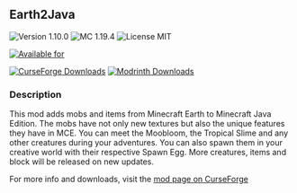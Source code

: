 ## Earth2Java

![Version 1.10.0](https://img.shields.io/badge/Version-1.10.0-brightgreen)
![MC 1.19.4](https://img.shields.io/badge/MC-1.19.4-blue)
![License MIT](https://img.shields.io/badge/License-MIT-blue)

[![Available for](https://cf.way2muchnoise.eu/versions/earth2java.svg)](https://www.curseforge.com/minecraft/mc-mods/earth2java-fabric)

[![CurseForge Downloads](https://cf.way2muchnoise.eu/short_earth2java_Downloads.svg)](https://www.curseforge.com/minecraft/mc-mods/earth2java-fabric)
[![Modrinth Downloads](https://img.shields.io/badge/dynamic/json?color=1bd96a&label=Modrinth&query=downloads&suffix=%20Downloads&url=https://api.modrinth.com/v2/project/D2Q91keW)](https://modrinth.com/mod/earth2java)

### Description

This mod adds mobs and items from Minecraft Earth to Minecraft Java Edition. The mobs have not only new textures but
also the unique features they have in MCE. You can meet the Moobloom, the Tropical Slime and any other creatures during
your adventures. You can also spawn them in your creative world with their respective Spawn Egg.
More creatures, items and block will be released on new updates.

For more info and downloads, visit
the [mod page on CurseForge](https://www.curseforge.com/minecraft/mc-mods/earth2java-fabric)
